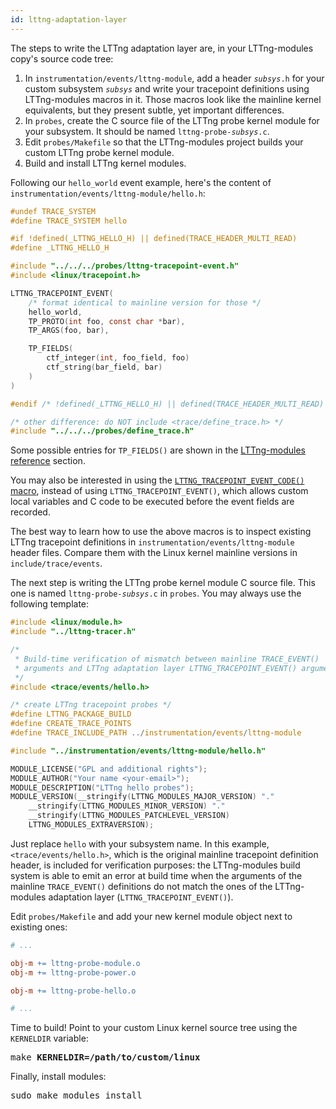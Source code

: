 ```yaml
---
id: lttng-adaptation-layer
---
```


The steps to write the LTTng adaptation layer are, in your
LTTng-modules copy's source code tree:

  1. In `instrumentation/events/lttng-module`,
     add a header <code><em>subsys</em>.h</code> for your custom
     subsystem <code><em>subsys</em></code> and write your
     tracepoint definitions using LTTng-modules macros in it.
     Those macros look like the mainline kernel equivalents,
     but they present subtle, yet important differences.
  2. In `probes`, create the C source file of the LTTng probe kernel
     module for your subsystem. It should be named
     <code>lttng-probe-<em>subsys</em>.c</code>.
  3. Edit `probes/Makefile` so that the LTTng-modules project
     builds your custom LTTng probe kernel module.
  4. Build and install LTTng kernel modules.

Following our `hello_world` event example, here's the content of
`instrumentation/events/lttng-module/hello.h`:

~~~ c
#undef TRACE_SYSTEM
#define TRACE_SYSTEM hello

#if !defined(_LTTNG_HELLO_H) || defined(TRACE_HEADER_MULTI_READ)
#define _LTTNG_HELLO_H

#include "../../../probes/lttng-tracepoint-event.h"
#include <linux/tracepoint.h>

LTTNG_TRACEPOINT_EVENT(
    /* format identical to mainline version for those */
    hello_world,
    TP_PROTO(int foo, const char *bar),
    TP_ARGS(foo, bar),

    TP_FIELDS(
        ctf_integer(int, foo_field, foo)
        ctf_string(bar_field, bar)
    )
)

#endif /* !defined(_LTTNG_HELLO_H) || defined(TRACE_HEADER_MULTI_READ) */

/* other difference: do NOT include <trace/define_trace.h> */
#include "../../../probes/define_trace.h"
~~~

Some possible entries for `TP_FIELDS()` are shown in the
[LTTng-modules reference](#doc-lttng-modules-ref) section.

You may also be interested in using the
[`LTTNG_TRACEPOINT_EVENT_CODE()` macro](#doc-lttng-tracepoint-event-code),
instead of using `LTTNG_TRACEPOINT_EVENT()`, which allows custom local
variables and C code to be executed before the event fields are recorded.

The best way to learn how to use the above macros is to inspect
existing LTTng tracepoint definitions in `instrumentation/events/lttng-module`
header files. Compare them with the Linux kernel mainline versions
in `include/trace/events`.

The next step is writing the LTTng probe kernel module C source file.
This one is named <code>lttng-probe-<em>subsys</em>.c</code>
in `probes`. You may always use the following template:

~~~ c
#include <linux/module.h>
#include "../lttng-tracer.h"

/*
 * Build-time verification of mismatch between mainline TRACE_EVENT()
 * arguments and LTTng adaptation layer LTTNG_TRACEPOINT_EVENT() arguments.
 */
#include <trace/events/hello.h>

/* create LTTng tracepoint probes */
#define LTTNG_PACKAGE_BUILD
#define CREATE_TRACE_POINTS
#define TRACE_INCLUDE_PATH ../instrumentation/events/lttng-module

#include "../instrumentation/events/lttng-module/hello.h"

MODULE_LICENSE("GPL and additional rights");
MODULE_AUTHOR("Your name <your-email>");
MODULE_DESCRIPTION("LTTng hello probes");
MODULE_VERSION(__stringify(LTTNG_MODULES_MAJOR_VERSION) "."
    __stringify(LTTNG_MODULES_MINOR_VERSION) "."
    __stringify(LTTNG_MODULES_PATCHLEVEL_VERSION)
    LTTNG_MODULES_EXTRAVERSION);
~~~

Just replace `hello` with your subsystem name. In this example,
`<trace/events/hello.h>`, which is the original mainline tracepoint
definition header, is included for verification purposes: the
LTTng-modules build system is able to emit an error at build time when
the arguments of the mainline `TRACE_EVENT()` definitions do not match
the ones of the LTTng-modules adaptation layer
(`LTTNG_TRACEPOINT_EVENT()`).

Edit `probes/Makefile` and add your new kernel module object
next to existing ones:

~~~ makefile
# ...

obj-m += lttng-probe-module.o
obj-m += lttng-probe-power.o

obj-m += lttng-probe-hello.o

# ...
~~~

Time to build! Point to your custom Linux kernel source tree using
the `KERNELDIR` variable:

<pre class="term">
make <strong>KERNELDIR=/path/to/custom/linux</strong>
</pre>

Finally, install modules:

<pre class="term">
sudo make modules_install
</pre>
